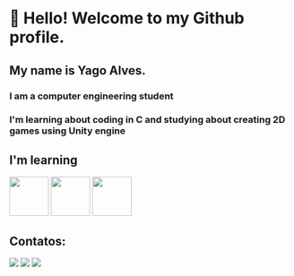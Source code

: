 # 👋 Hello! Welcome to my Github profile.
## My name is Yago Alves.

### I am a computer engineering student
### I'm learning about coding in C and studying about creating 2D games using Unity engine


## I'm learning
 <img src="https://cdn.jsdelivr.net/gh/devicons/devicon@latest/icons/unity/unity-original-wordmark.svg" width="70" height="70"/> <img src="https://cdn.jsdelivr.net/gh/devicons/devicon@latest/icons/c/c-original.svg" width="70" height="70"/> <img src="https://cdn.jsdelivr.net/gh/devicons/devicon@latest/icons/javascript/javascript-original.svg" width="70" height="70"/>

 ## Contatos:
<div>
<a href="https://www.instagram.com/yago_d.alves?utm_source=ig_web_button_share_sheet&igsh=ZDNlZDc0MzIxNw==" target="_blank"><img loading="lazy" src="https://img.shields.io/badge/-Instagram-%23E4405F?style=for-the-badge&logo=instagram&logoColor=white" target="_blank"></a>
<a href = "yagomacedo2002@gmail.com"><img loading="lazy" src="https://img.shields.io/badge/Gmail-D14836?style=for-the-badge&logo=gmail&logoColor=white" target="_blank"></a>
<a href="www.linkedin.com/in/yago-alves2002" target="_blank"><img loading="lazy" src="https://img.shields.io/badge/-LinkedIn-%230077B5?style=for-the-badge&logo=linkedin&logoColor=white" target="_blank"></a>   
</div>

<div class="tenor-gif-embed" data-postid="26476683" data-share-method="host" data-aspect-ratio="1.16788" data-width="100%"><a href="https://tenor.com/view/thank-you-sticker-thanks-sticker-line-sticker-cat-sticker-orange-cat-gif-26476683">
